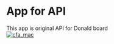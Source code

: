# App for API  
  This app is original API for Donald board  
  <a href="https://ibb.co/gW5U9k"><img src="https://image.ibb.co/md0J25/cfa_mac.png" alt="cfa_mac" border="0"></a>  
    
    
